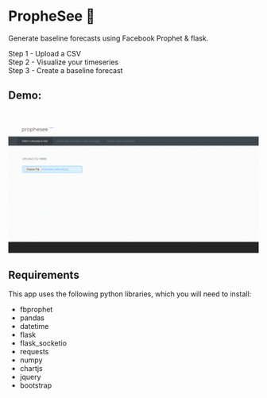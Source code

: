 # PropheSee 🔮

Generate baseline forecasts using Facebook Prophet & flask.

Step 1 - Upload a CSV <br>
Step 2 - Visualize your timeseries <br>
Step 3 - Create a baseline forecast <br>

## <b> Demo: </b> <br> <br>
![Screenshot of Prophesee](demo.gif)

## Requirements
This app uses the following python libraries, which you will need to install:

- fbprophet
- pandas
- datetime
- flask
- flask_socketio
- requests
- numpy
- chartjs
- jquery
- bootstrap

